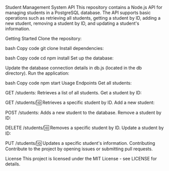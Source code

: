 
Student Management System API
This repository contains a Node.js API for managing students in a PostgreSQL database. The API supports basic operations such as retrieving all students, getting a student by ID, adding a new student, removing a student by ID, and updating a student's information.

Getting Started
Clone the repository:

bash
Copy code
git clone <repository-url>
Install dependencies:

bash
Copy code
cd <repository-folder>
npm install
Set up the database:

Update the database connection details in db.js (located in the db directory).
Run the application:

bash
Copy code
npm start
Usage
Endpoints
Get all students:

GET /students: Retrieves a list of all students.
Get a student by ID:

GET /students/:id: Retrieves a specific student by ID.
Add a new student:

POST /students: Adds a new student to the database.
Remove a student by ID:

DELETE /students/:id: Removes a specific student by ID.
Update a student by ID:

PUT /students/:id: Updates a specific student's information.
Contributing
Contribute to the project by opening issues or submitting pull requests.

License
This project is licensed under the MIT License - see LICENSE for details.

